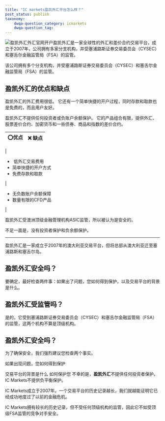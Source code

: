 ```yaml
---
title: "IC markets盈凯外汇平台怎么样？"
post_status: publish
taxonomy:
    dwqa-question_category: icmarkets
    dwqa-question_tag:
---
```


![盈凯外汇外汇官网开户](https://cdn.fendou.la/welaowei8/2020/05/IC-Markets.svg)盈凯外汇是一家全球性的外汇和差价合约交易平台，成立于2007年，公司拥有多家分支机构，并受塞浦路斯证券交易委员会（CYSEC）和塞舌尔金融监管局（FSA）的监管。

该公司拥有多个分支机构，并受塞浦路斯证券交易委员会（CYSEC）和塞舌尔金融监管局（FSA）的监管。

## 盈凯外汇的优点和缺点

盈凯外汇的外汇费用很低。 它还有一个简单快捷的开户过程，同时存款和取款也是免费的，而且用户友好。

盈凯外汇不提供任何投资者或负账户余额保护。 它的产品组合有限，提供外汇、股票差价合约、加密货币和一些债券、商品和指数的差价合约。

| ⭕优点 | ❌ 缺点 |
| --- | --- |
| 
-  低外汇交易费用
- 简单快捷的开户方式
- 免费存款和取款

 | 

- 无负数账户余额保障
- 数量有限的CFD产品

 |

盈凯外汇受澳洲顶级金融管理机构ASIC监管，所以被认为是安全的。

不足一面是，没有投资者保护和负余额保护。

* * *

盈凯外汇是一家成立于2007年的澳大利亚交易平台，但将总部从澳大利亚迁至塞浦路斯和塞舌尔岛。

## 盈凯外汇安全吗？

要确定，最好检查两件事：如果出了问题，您如何得到保护，以及交易平台的背景是什么。

## 盈凯外汇受监管吗？

是的，它受到塞浦路斯证券交易委员会（CYSEC）和塞舌尔金融监管局（FSA）的监管，这两个机构不算是顶级机构。

## 盈凯外汇安全吗？

为了确保安全，我们强烈建议您检查两个事实。

如果出现问题，您如何得到保护

交易平台的背景是什么 如何保护您 不幸的是，**盈凯外汇**不提供任何投资者保护。IC Markets不提供负平衡保护。

IC Markets成立于2007年。一个交易平台的历史记录越长，我们就越能证明它已经成功地度过了以前的金融危机。

IC Markets拥有较长的历史记录，但不受任何顶级机构的监管，因此它不如受顶级FSA监管的竞争对手安全。
